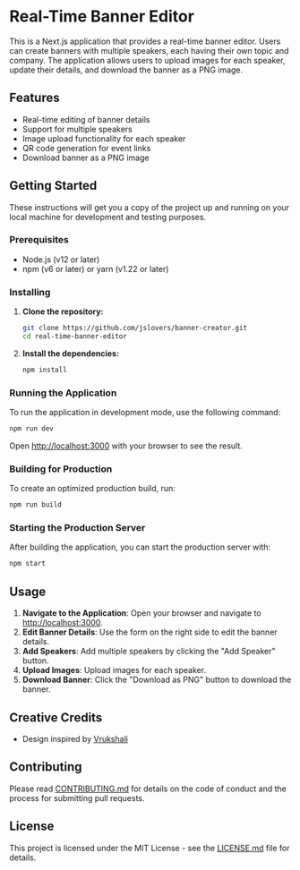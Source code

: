 
# Real-Time Banner Editor

This is a Next.js application that provides a real-time banner editor. Users can create banners with multiple speakers, each having their own topic and company. The application allows users to upload images for each speaker, update their details, and download the banner as a PNG image.

## Features

- Real-time editing of banner details
- Support for multiple speakers
- Image upload functionality for each speaker
- QR code generation for event links
- Download banner as a PNG image

## Getting Started

These instructions will get you a copy of the project up and running on your local machine for development and testing purposes.

### Prerequisites

- Node.js (v12 or later)
- npm (v6 or later) or yarn (v1.22 or later)

### Installing

1. **Clone the repository:**

    ```bash
    git clone https://github.com/jslovers/banner-creator.git
    cd real-time-banner-editor
    ```

2. **Install the dependencies:**

    ```bash
    npm install
    ```

### Running the Application

To run the application in development mode, use the following command:

```bash
npm run dev
```

Open [http://localhost:3000](http://localhost:3000) with your browser to see the result.

### Building for Production

To create an optimized production build, run:

```bash
npm run build
```

### Starting the Production Server

After building the application, you can start the production server with:

```bash
npm start
```

## Usage

1. **Navigate to the Application**: Open your browser and navigate to [http://localhost:3000](http://localhost:3000).
2. **Edit Banner Details**: Use the form on the right side to edit the banner details.
3. **Add Speakers**: Add multiple speakers by clicking the "Add Speaker" button.
4. **Upload Images**: Upload images for each speaker.
5. **Download Banner**: Click the "Download as PNG" button to download the banner.

## Creative Credits

- Design inspired by [Vrukshali](https://x.com/vrukshalii_)

## Contributing

Please read [CONTRIBUTING.md](https://github.com/jslovers/banner-creator/blob/main/CONTRIBUTING.md) for details on the code of conduct and the process for submitting pull requests.

## License

This project is licensed under the MIT License - see the [LICENSE.md](https://github.com/jslovers/banner-creator/blob/main/LICENSE.md) file for details.